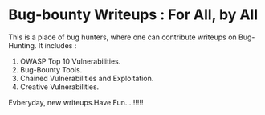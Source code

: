 # Bug-bounty Writeups : For All, by All
This is a place of bug hunters, where one can contribute writeups on Bug-Hunting. It includes :

1) OWASP Top 10 Vulnerabilities.
2) Bug-Bounty Tools.
2) Chained Vulnerabilities and Exploitation.
3) Creative Vulnerabilities.

Evberyday, new writeups.Have Fun....!!!!!
